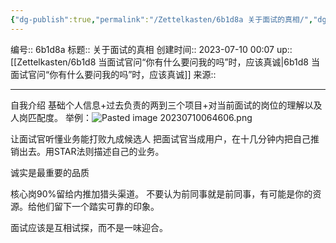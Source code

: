 ```yaml
---
{"dg-publish":true,"permalink":"/Zettelkasten/6b1d8a 关于面试的真相/","dgPassFrontmatter":true}
---
```


编号:: 6b1d8a
标题:: 关于面试的真相
创建时间:: 2023-07-10 00:07
up:: [[Zettelkasten/6b1d8 当面试官问“你有什么要问我的吗”时，应该真诚\|6b1d8 当面试官问“你有什么要问我的吗”时，应该真诚]]
来源:: 

---
自我介绍
基础个人信息+过去负责的两到三个项目+对当前面试的岗位的理解以及人岗匹配度。
举例：![Pasted image 20230710064606.png](/img/user/attachment/Pasted%20image%2020230710064606.png)

让面试官听懂业务能打败九成候选人
把面试官当成用户，在十几分钟内把自己推销出去。用STAR法则描述自己的业务。

诚实是最重要的品质

核心岗90%留给内推加猎头渠道。
不要认为前同事就是前同事，有可能是你的资源。给他们留下一个踏实可靠的印象。

面试应该是互相试探，而不是一味迎合。   
